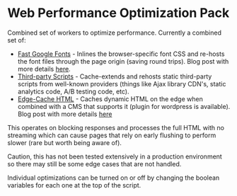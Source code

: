 # Web Performance Optimization Pack

Combined set of workers to optimize performance. Currently a combined set of:

* [Fast Google Fonts](https://github.com/cloudflare/worker-examples/tree/master/examples/fast-google-fonts) - Inlines the browser-specific font CSS and re-hosts the font files through the page origin (saving round trips). Blog post with more details [here](https://blog.cloudflare.com/fast-google-fonts-with-cloudflare-workers/).
* [Third-party Scripts](https://github.com/cloudflare/worker-examples/tree/master/examples/third-party-scripts) - Cache-extends and rehosts static third-party scripts from well-known providers (things like Ajax library CDN's, static analytics code, A/B testing code, etc).
* [Edge-Cache HTML](https://github.com/cloudflare/worker-examples/tree/master/examples/edge-cache-html) - Caches dynamic HTML on the edge when combined with a CMS that supports it (plugin for wordpress is available). Blog post with more details [here](https://blog.cloudflare.com/improving-html-time-to-first-byte/)

This operates on blocking responses and processes the full HTML with no streaming which can cause pages that rely on early flushing to perform slower (rare but worth being aware of).

Caution, this has not been tested extensively in a production environment so there may still be some edge cases that are not handled.

Individual optimizations can be turned on or off by changing the boolean variables for each one at the top of the script.